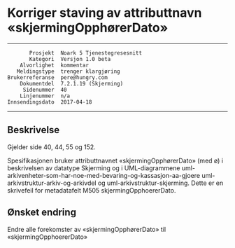 Korriger staving av attributtnavn «skjermingOpphørerDato»
=========================================================

 ------------------  ---------------------------------
           Prosjekt  Noark 5 Tjenestegresesnitt
           Kategori  Versjon 1.0 beta
        Alvorlighet  kommentar
       Meldingstype  trenger klargjøring
    Brukerreferanse  pere@hungry.com
        Dokumentdel  7.2.1.19 (Skjerming)
         Sidenummer  40
        Linjenummer  n/a
    Innsendingsdato  2017-04-18
 ------------------  ---------------------------------

Beskrivelse
-----------

Gjelder side 40, 44, 55 og 152.

Spesifikasjonen bruker attributtnavnet «skjermingOpphørerDato» (med ø)
i beskrivelsen av datatype Skjerming og i UML-diagrammene
uml-arkivenheter-som-har-noe-med-bevaring-og-kassasjon-aa-gjoere
uml-arkivstruktur-arkiv-og-arkivdel og uml-arkivstruktur-skjerming.
Dette er en skrivefeil for metadatafelt M505 skjermingOpphoererDato.

Ønsket endring
--------------

Endre alle forekomster av «skjermingOpphørerDato» til «skjermingOpphoererDato»
